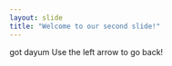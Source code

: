 ```yaml
---
layout: slide
title: "Welcome to our second slide!"
---
```

got dayum
Use the left arrow to go back!
